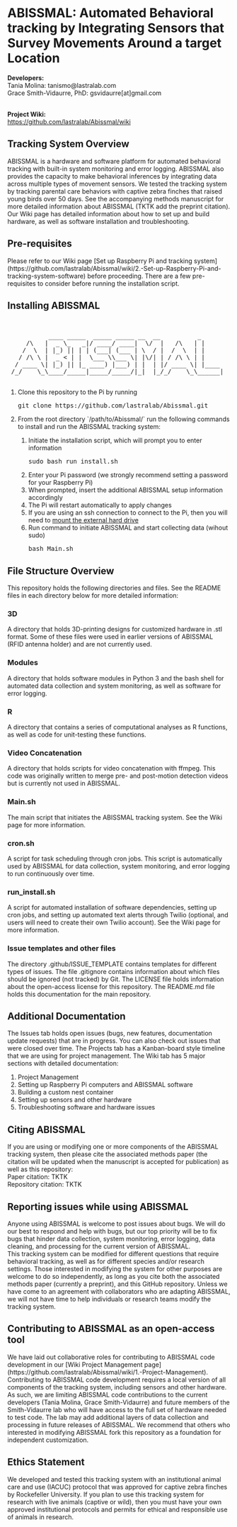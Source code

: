 <h1>ABISSMAL: Automated Behavioral tracking by Integrating Sensors that Survey Movements Around a target Location
</h1>
<b>Developers:</b><br>
Tania Molina: <span style="pointer-events:none;">tanismo&#64;l<span style="display:none"></span>astralab.com</span><br>
Grace Smith-Vidaurre, PhD: <span style="pointer-events:none">gsvidaurre[at]<span style="display:none"></span>gmail.com</span>
<br>
<br>

<b>Project Wiki:</b><br>
https://github.com/lastralab/Abissmal/wiki

<h2>Tracking System Overview</h2>
ABISSMAL is a hardware and software platform for automated behavioral tracking with built-in system monitoring and error logging. ABISSMAL also provides the capacity to make behavioral inferences by integrating data across multiple types of movement sensors. We tested the tracking system by tracking parental care behaviors with captive zebra finches that raised young birds over 50 days. See the accompanying methods manuscript for more detailed information about ABISSMAL (TKTK add the preprint citation). Our Wiki page has detailed information about how to set up and build hardware, as well as software installation and troubleshooting.


<h2>Pre-requisites</h2>
Please refer to our Wiki page [Set up Raspberry Pi and tracking system](https://github.com/lastralab/Abissmal/wiki/2.-Set-up-Raspberry-Pi-and-tracking-system-software) before proceeding. There are a few pre-requisites to consider before running the installation script.


<h2>Installing ABISSMAL</h2>
<br>

<pre>
           ____ _____  _____ _____ __  __          _      
     /\   |  _ \_   _|/ ____/ ____|  \/  |   /\   | |     
    /  \  | |_) || | | (___| (___ | \  / |  /  \  | |     
   / /\ \ |  _ < | |  \___ \\___ \| |\/| | / /\ \ | |     
  / ____ \| |_) || |_ ____) |___) | |  | |/ ____ \| |____ 
 /_/    \_\____/_____|_____/_____/|_|  |_/_/    \_\______|

</pre>

<ol>
<li>Clone this repository to the Pi by running <pre>git clone https://github.com/lastralab/Abissmal.git</pre></li>
<li>From the root directory `/path/to/Abissmal/` run the following commands to install and run the ABISSMAL tracking system:</li>

   <ol>

   <li>Initiate the installation script, which will prompt you to enter information <pre>sudo bash run_install.sh</pre></li>
   <li>Enter your Pi password (we strongly recommend setting a password for your Raspberry Pi)</li>
   <li>When prompted, insert the additional ABISSMAL setup information accordingly</li>
   <li>The Pi will restart automatically to apply changes</li>
   <li>If you are using an ssh connection to connect to the Pi, then you will need to <a href="https://github.com/lastralab/Abissmal/wiki/5.-Troubleshooting">mount the external hard drive</a></li>
   <li>Run command to initiate ABISSMAL and start collecting data (wihout sudo) <pre>bash Main.sh</pre></li>

   </ol>

</ol>



<h2>File Structure Overview</h2>
This repository holds the following directories and files. See the README files in each directory below for more detailed information:

<h3>3D</h3> A directory that holds 3D-printing designs for customized hardware in .stl format. Some of these files were used in earlier versions of ABISSMAL (RFID antenna holder) and are not currently used.

<h3>Modules</h3> A directory that holds software modules in Python 3 and the bash shell for automated data collection and system monitoring, as well as software for error logging. 

<h3>R</h3> A directory that contains a series of computational analyses as R functions, as well as code for unit-testing these functions.

<h3>Video Concatenation</h3> A directory that holds scripts for video concatenation with ffmpeg. This code was originally written to merge pre- and post-motion detection videos but is currently not used in ABISSMAL.

<h3>Main.sh</h3> The main script that initiates the ABISSMAL tracking system. See the Wiki page for more information.

<h3>cron.sh</h3> A script for task scheduling through cron jobs. This script is automatically used by ABISSMAL for data collection, system monitoring, and error logging to run continuously over time.

<h3>run_install.sh</h3> A script for automated installation of software dependencies, setting up cron jobs, and setting up automated text alerts through Twilio (optional, and users will need to create their own Twilio account). See the Wiki page for more information. 

<h3>Issue templates and other files</h3> The directory .github/ISSUE_TEMPLATE contains templates for different types of issues. The file .gitignore contains information about which files should be ignored (not tracked) by Git. The LICENSE file holds information about the open-access license for this repository. The README.md file holds this documentation for the main repository.

<br>

<h2>Additional Documentation</h2> The Issues tab holds open issues (bugs, new features, documentation update requests) that are in progress. You can also check out issues that were closed over time. The Projects tab has a Kanban-board style timeline that we are using for project management. The Wiki tab has 5 major sections with detailed documentation: <br />
<ol>
<li>Project Management</li>
<li>Setting up Raspberry Pi computers and ABISSMAL software</li> 
<li>Building a custom nest container</li> 
<li>Setting up sensors and other hardware</li> 
<li>Troubleshooting software and hardware issues</li>
</ol>
<h2>Citing ABISSMAL</h2>
If you are using or modifying one or more components of the ABISSMAL tracking system, then please cite the associated methods paper (the citation will be updated when the manuscript is accepted for publication) as well as this repository:

<br>
Paper citation: TKTK

<br>
Repository citation: TKTK


<h2>Reporting issues while using ABISSMAL</h2>
Anyone using ABISSMAL is welcome to post issues about bugs. We will do our best to respond and help with bugs, but our top priority will be to fix bugs that hinder data collection, system monitoring, error logging, data cleaning, and processing for the current version of ABISSMAL. 

<br>
This tracking system can be modified for different questions that require behavioral tracking, as well as for different species and/or research settings. Those interested in modifying the system for other purposes are welcome to do so independently, as long as you cite both the associated methods paper (currently a preprint), and this GitHub repository. Unless we have come to an agreement with collaborators who are adapting ABISSMAL, we will not have time to help individuals or research teams modify the tracking system. 


<h2>Contributing to ABISSMAL as an open-access tool</h2>
We have laid out collaborative roles for contributing to ABISSMAL code development in our [Wiki Project Management page](https://github.com/lastralab/Abissmal/wiki/1.-Project-Management). Contributing to ABISSMAL code development requires a local version of all components of the tracking system, including sensors and other hardware. As such, we are limiting ABISSMAL code contributions to the current developers (Tania Molina, Grace Smith-Vidaurre) and future members of the Smith-Vidaurre lab who will have access to the full set of hardware needed to test code. The lab may add additional layers of data collection and processing in future releases of ABISSMAL. We recommend that others who interested in modifying ABISSMAL fork this repository as a foundation for independent customization.

<h2>Ethics Statement</h2>
We developed and tested this tracking system with an institutional animal care and use (IACUC) protocol that was approved for captive zebra finches by Rockefeller University. If you plan to use this tracking system for research with live animals (captive or wild), then you must have your own approved institutional protocols and permits for ethical and responsible use of animals in research.


